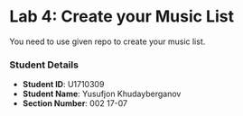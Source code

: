 # Lab 4: Create your Music List

You need to use given repo to create your music list.

### Student Details

- **Student ID**: U1710309
- **Student Name**: Yusufjon Khudayberganov
- **Section Number**: 002 	17-07